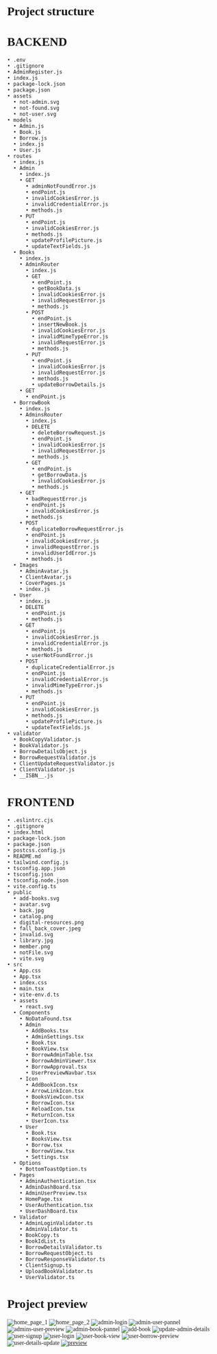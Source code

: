 # Project structure
<style>
  * {
    font-family: 'consolas';
  }
</style>
# BACKEND
    • .env
    • .gitignore
    • AdminRegister.js
    • index.js
    • package-lock.json
    • package.json
    • assets
      • not-admin.svg
      • not-found.svg
      • not-user.svg
    • models
      • Admin.js
      • Book.js
      • Borrow.js
      • index.js
      • User.js
    • routes
      • index.js
      • Admin
        • index.js
        • GET
          • adminNotFoundError.js
          • endPoint.js
          • invalidCookiesError.js
          • invalidCredentialError.js
          • methods.js
        • PUT
          • endPoint.js
          • invalidCookiesError.js
          • methods.js
          • updateProfilePicture.js
          • updateTextFields.js
      • Books
        • index.js
        • AdminRouter
          • index.js
          • GET
            • endPoint.js
            • getBookData.js
            • invalidCookiesError.js
            • invalidRequestError.js
            • methods.js
          • POST
            • endPoint.js
            • insertNewBook.js
            • invalidCookiesError.js
            • invalidMimeTypeError.js
            • invalidRequestError.js
            • methods.js
          • PUT
            • endPoint.js
            • invalidCookiesError.js
            • invalidRequestError.js
            • methods.js
            • updateBorrowDetails.js
        • GET
          • endPoint.js
      • BorrowBook
        • index.js
        • AdminsRouter
          • index.js
          • DELETE
            • deleteBorrowRequest.js
            • endPoint.js
            • invalidCookiesError.js
            • invalidRequestError.js
            • methods.js
          • GET
            • endPoint.js
            • getBorrowData.js
            • invalidCookiesError.js
            • methods.js
        • GET
          • badRequestError.js
          • endPoint.js
          • invalidCookiesError.js
          • methods.js
        • POST
          • duplicateBorrowRequestError.js
          • endPoint.js
          • invalidCookiesError.js
          • invalidRequestError.js
          • invalidUserIdError.js
          • methods.js
      • Images
        • AdminAvatar.js
        • ClientAvatar.js
        • CoverPages.js
        • index.js
      • User
        • index.js
        • DELETE
          • endPoint.js
          • methods.js
        • GET
          • endPoint.js
          • invalidCookiesError.js
          • invalidCredentialError.js
          • methods.js
          • userNotFoundError.js
        • POST
          • duplicateCredentialError.js
          • endPoint.js
          • invalidCredentialError.js
          • invalidMimeTypeError.js
          • methods.js
        • PUT
          • endPoint.js
          • invalidCookiesError.js
          • methods.js
          • updateProfilePicture.js
          • updateTextFields.js
    • validator
      • BookCopyValidator.js
      • BookValidator.js
      • BorrowDetailsObject.js
      • BorrowRequestValidator.js
      • ClientUpdateRequestValidator.js
      • ClientValidator.js
      • __ISBN__.js

# FRONTEND
    • .eslintrc.cjs
    • .gitignore
    • index.html
    • package-lock.json
    • package.json
    • postcss.config.js
    • README.md
    • tailwind.config.js
    • tsconfig.app.json
    • tsconfig.json
    • tsconfig.node.json
    • vite.config.ts
    • public
      • add-books.svg
      • avatar.svg
      • back.jpg
      • catalog.png
      • digital-resources.png
      • fall_back_cover.jpeg
      • invalid.svg
      • library.jpg
      • member.png
      • notFile.svg
      • vite.svg
    • src
      • App.css
      • App.tsx
      • index.css
      • main.tsx
      • vite-env.d.ts
      • assets
        • react.svg
      • Components
        • NoDataFound.tsx
        • Admin
          • AddBooks.tsx
          • AdminSettings.tsx
          • Book.tsx
          • BookView.tsx
          • BorrowAdminTable.tsx
          • BorrowAdminViewer.tsx
          • BorrowApproval.tsx
          • UserPreviewNavbar.tsx
        • Icon
          • AddBookIcon.tsx
          • ArrowLinkIcon.tsx
          • BooksViewIcon.tsx
          • BorrowIcon.tsx
          • ReloadIcon.tsx
          • ReturnIcon.tsx
          • UserIcon.tsx
        • User
          • Book.tsx
          • BooksView.tsx
          • Borrow.tsx
          • BorrowView.tsx
          • Settings.tsx
      • Options
        • BottomToastOption.ts
      • Pages
        • AdminAuthentication.tsx
        • AdminDashBoard.tsx
        • AdminUserPreview.tsx
        • HomePage.tsx
        • UserAuthentication.tsx
        • UserDashBoard.tsx
      • Validator
        • AdminLoginValidator.ts
        • AdminValidator.ts
        • BookCopy.ts
        • BookIdList.ts
        • BorrowDetailsValidator.ts
        • BorrowRequestObject.ts
        • BorrowResponseValidator.ts
        • ClientSignup.ts
        • UploadBookValidator.ts
        • UserValidator.ts
# Project preview
![home_page_1](./screenshots/home_page_1.png)
![home_page_2](./screenshots/home_page_2.png)
![admin-login](./screenshots/admin-login.png)
![admin-user-pannel](./screenshots/admin-user-pannel.png)
![admins-user-preview](./screenshots/admins-user-preview.png)
![admin-book-pannel](./screenshots/admin-book-pannel.png)
![add-book](./screenshots/add-book.png)
![update-admin-details](./screenshots/update-admin-details.png)
![user-signup](./screenshots/user-signup.png)
![user-login](./screenshots/user-login.png)
![user-book-view](./screenshots/user-book-view.png)
![user-borrow-preview](./screenshots/user-borrow-preview.png)
![user-details-update](./screenshots/user-details-update.png)
[![preview](./screenshots/home_page_1.png)](https://youtu.be/xlRhx8V5Fvw?si=-NkbGefnJRrSTczz)